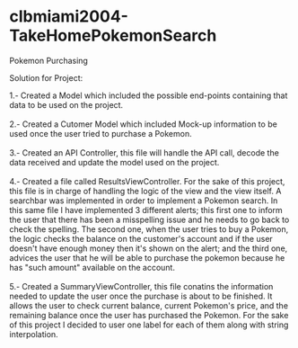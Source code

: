 # clbmiami2004-TakeHomePokemonSearch
Pokemon Purchasing

Solution for Project:

1.- Created a Model which included the possible end-points containing that data to be used on the project. <br/><br/>
2.- Created a Cutomer Model which included Mock-up information to be used once the user tried to purchase a Pokemon.<br/><br/>
3.- Created an API Controller, this file will handle the API call, decode the data received and update the model used on the project.<br/><br/>
4.- Created a file called ResultsViewController. For the sake of this project, this file is in charge of handling the logic of the view and the view itself. A searchbar was implemented in order to implement a Pokemon search. In this same file I have implemented 3 different alerts; this first one to inform the user that there has been a misspelling issue and he needs to go back to check the spelling. The second one, when the user tries to buy a Pokemon, the logic checks the balance on the customer's account and if the user doesn't have enough money then it's shown on the alert; and the third one, advices the user that he will be able to purchase the pokemon because he has "such amount" available on the account. <br/><br/>
5.- Created a SummaryViewController, this file conatins the information needed to update the user once the purchase is about to be finished. It allows the user to check current balance, current Pokemon's price, and the remaining balance once the user has purchased the Pokemon. For the sake of this project I decided to user one label for each of them along with string interpolation.<br/><br/>
